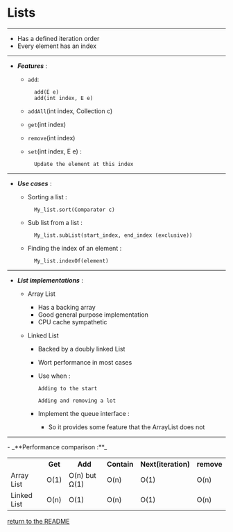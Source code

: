 <h1>Lists</h1>
<hr>

- Has a defined iteration order
- Every element has an index
<hr>

- _**Features**_ :
    
    - `add`:
  
            add(E e)
            add(int index, E e)
    
    - `addAll`(int index, Collection c)

    - `get`(int index)

    - `remove`(int index)

    - `set`(int index, E e) :
  
            Update the element at this index

<hr>

- **_Use cases_** :
    - Sorting a list :

            My_list.sort(Comparator c)

	- Sub list from a list :
		
            My_list.subList(start_index, end_index (exclusive))
	
	- Finding the index of an element :
      
            My_list.indexOf(element)

<hr>

- **_List implementations_** :
    - Array List
        - Has a backing array
        - Good general purpose implementation
        - CPU cache sympathetic
    
    - Linked List
      - Backed by a doubly linked List 
      - Wort performance in most cases
      - Use when :
                
            Adding to the start

            Adding and removing a lot

      - Implement the queue interface :
                
        * So it provides some feature that the ArrayList does not

<hr>
- _**Performance comparison :**_

<table>
<tr>
<th></th>
<th>Get</th>
<th>Add</th>
<th>Contain</th>
<th>Next(iteration)</th>
<th>remove</th>
</tr>

<tr>
<td>Array List</td>
<td>O(1)</td>
<td>O(n) but Ω(1)</td>
<td>O(n)</td>
<td>O(1)</td>
<td>O(n)</td>
</tr>

<tr>
<td>Linked List</td>
<td>O(n)</td>
<td>O(1)</td>
<td>O(n)</td>
<td>O(1)</td>
<td>O(n)</td>
</tr>
</table>
					
<a href="README.md">return to the README </a>
